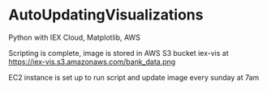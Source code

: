 # AutoUpdatingVisualizations
 Python with IEX Cloud, Matplotlib, AWS

Scripting is complete, image is stored in AWS S3 bucket iex-vis at https://iex-vis.s3.amazonaws.com/bank_data.png

EC2 instance is set up to run script and update image every sunday at 7am
